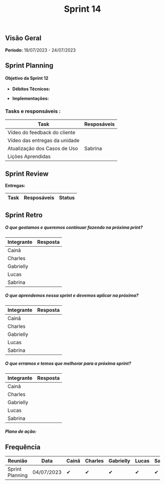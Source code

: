 <h1 align="center"><b>Sprint 14</b></h1>

<br>

## Visão Geral

**Período:** 18/07/2023 - 24/07/2023 <br>


## Sprint Planning

#### Objetivo da Sprint 12
- **Débitos Técnicos:** 

- **Implementações:**


### Tasks e responsáveis :

|                **Task**                 |    **Resposáveis**    | 
|-----------------------------------------|-----------------------|
| Vídeo do feedback do cliente            | 
| Vídeo das entregas da unidade           |  
| Atualização dos Casos de Uso            | Sabrina
| Lições Aprendidas                       | 



## Sprint Review

**Entregas:**

|             **Task**                 |    **Resposáveis**    |     **Status**   |
|--------------------------------------|-----------------------| ---------------- |



## Sprint Retro

##### O que gostamos e queremos continuar fazendo na próxima print?
|**Integrante**|**Resposta**|
|--------------|------------|
| Cainã        | | 
| Charles      |       |
| Gabrielly    |   |
| Lucas        |       |
| Sabrina      |        |

##### O que aprendemos nessa sprint e devemos aplicar na próxima?
|**Integrante**|**Resposta**|
|--------------|------------|
| Cainã        |  |
| Charles      |       |
| Gabrielly    |       |
| Lucas        |       |
| Sabrina      |     |

##### O que erramos e temos que melhorar para a próxima sprint?
|**Integrante**|**Resposta**|
|--------------|------------|
| Cainã        |  | 
| Charles      |   |
| Gabrielly    |       |
| Lucas        |           |
| Sabrina      |   |


##### **Plano de ação:**


## Frequência

|  **Reunião**   |    **Data**    |**Cainã**| **Charles** | **Gabrielly** | **Lucas** | **Sabrina** |
|----------------|----------------| ------- |-------------|---------------|-----------|-------------|
|Sprint Planning |  04/07/2023    |   ✔     |     ✔      |      ✔     |     ✔     |     ✔      |


